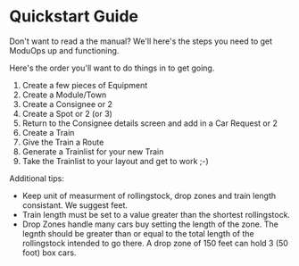 # Quickstart Guide

Don't want to read a the manual? We'll here's the steps you need to get ModuOps up and functioning.

Here's the order you'll want to do things in to get going.

1. Create a few pieces of Equipment
2. Create a Module/Town
3. Create a Consignee or 2
4. Create a Spot or 2 (or 3)
5. Return to the Consignee details screen and add in a Car Request or 2
6. Create a Train
7. Give the Train a Route
8. Generate a Trainlist for your new Train
9. Take the Trainlist to your layout and get to work ;-)

Additional tips:
* Keep unit of measurment of rollingstock, drop zones and train length consistant. We suggest feet.
* Train length must be set to a value greater than the shortest rollingstock.
* Drop Zones handle many cars buy setting the length of the zone. The legnth should be greater than or equal to the total length of the rollingstock intended to go there. A drop zone of 150 feet can hold 3 (50 foot) box cars.


